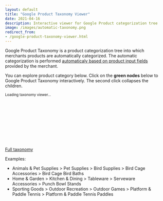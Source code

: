 ```yaml
---
layout: default
title: "Google Product Taxonomy Viewer"
date: 2021-04-16
description: Interactive viewer for Google Product categorization tree. 
image: /images/automatic-taxonomy.png
redirect_from:
- /google-product-taxonomy-viewer.html
---
```


[comment]: <> (permalink: /google-product-taxonomy)

Google Product Taxonomy is a product categorization tree into which merchants products are automatically categorized.
The automatic categorization is performed [automaticaly based on product input fields](https://support.google.com/merchants/answer/6324436?hl=en) provided by the merchant.

You can explore product category below.
Click on the __green nodes__ below to Google Product Taxonomy interactively. The second click collapses the children.

<script src="/js/d3.v6.min.js" type="text/javascript"></script>
<script src="/js/google-shopping-taxonomy.js" type="text/javascript"></script>

<small id="d3noScript">
    Loading taxonomy viewer...
</small>
<svg id="d3view" style="width: 90%; height: auto; overflow: scroll;"></svg>


[Full taxonomy](http://google.com/basepages/producttype/taxonomy.en-US.txt)

Examples:
- Animals & Pet Supplies > Pet Supplies > Bird Supplies > Bird Cage Accessories > Bird Cage Bird Baths
- Home & Garden > Kitchen & Dining > Tableware > Serveware Accessories > Punch Bowl Stands
- Sporting Goods > Outdoor Recreation > Outdoor Games > Platform & Paddle Tennis > Platform & Paddle Tennis Paddles

